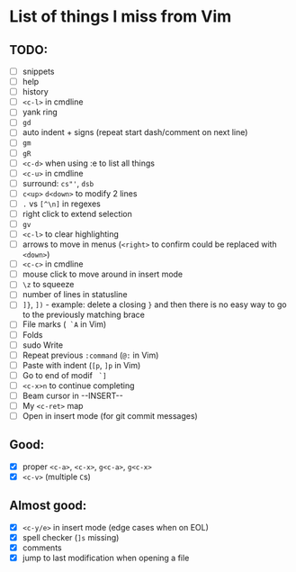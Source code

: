# List of things I miss from Vim

## TODO:
- [ ] snippets
- [ ] help
- [ ] history
- [ ] `<c-l>` in cmdline
- [ ] yank ring
- [ ] `gd`
- [ ] auto indent + signs (repeat start dash/comment on next line)
- [ ] `gm`
- [ ] `gR`
- [ ] `<c-d>` when using :e to list all things
- [ ] `<c-u>` in cmdline
- [ ] surround: `cs"'`, `dsb`
- [ ] `c<up>` `d<down>` to modify 2 lines
- [ ] `.` vs `[^\n]` in regexes
- [ ] right click to extend selection
- [ ] `gv`
- [ ] `<c-l>` to clear highlighting
- [ ] arrows to move in menus (`<right>` to confirm could be replaced with `<down>`)
- [ ] `<c-c>` in cmdline
- [ ] mouse click to move around in insert mode
- [ ] `\z` to squeeze
- [ ] number of lines in statusline
- [ ] `]}`, `])` - example: delete a closing `}` and then there is no easy way to go to the previously matching brace
- [ ] File marks (`` `A`` in Vim)
- [ ] Folds
- [ ] sudo Write
- [ ] Repeat previous `:command` (`@:` in Vim)
- [ ] Paste with indent (`[p`, `]p` in Vim)
- [ ] Go to end of modif `` `]``
- [ ] `<c-x>n` to continue completing
- [ ] Beam cursor in --INSERT--
- [ ] My `<c-ret>` map
- [ ] Open in insert mode (for git commit messages)

## Good:
- [x] proper `<c-a>`, `<c-x>`, `g<c-a>`, `g<c-x>`
- [x] `<c-v>` (multiple `C`s)

## Almost good:
- [x] `<c-y/e>` in insert mode (edge cases when on EOL)
- [x] spell checker (`]s` missing)
- [x] comments
- [x] jump to last modification when opening a file
